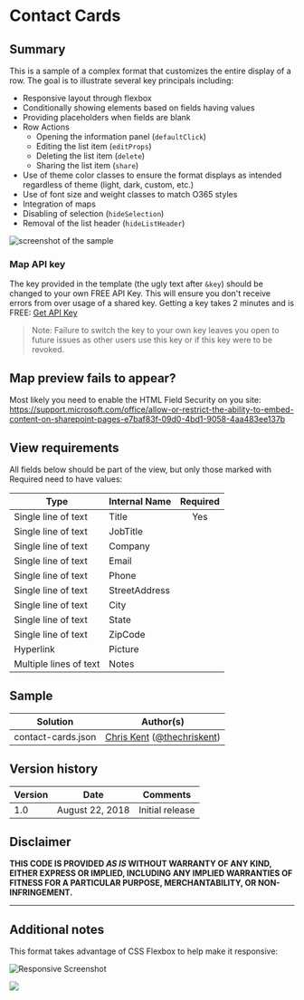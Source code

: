 # Contact Cards

## Summary
This is a sample of a complex format that customizes the entire display of a row. The goal is to illustrate several key principals including:
- Responsive layout through flexbox
- Conditionally showing elements based on fields having values
- Providing placeholders when fields are blank
- Row Actions
  - Opening the information panel (`defaultClick`)
  - Editing the list item (`editProps`)
  - Deleting the list item (`delete`)
  - Sharing the list item (`share`)
- Use of theme color classes to ensure the format displays as intended regardless of theme (light, dark, custom, etc.)
- Use of font size and weight classes to match O365 styles
- Integration of maps
- Disabling of selection (`hideSelection`)
- Removal of the list header (`hideListHeader`)

![screenshot of the sample](./assets/screenshot.png)

### Map API key

The key provided in the template (the ugly text after `&key`) should be changed to your own FREE API Key. This will ensure you don't receive errors from over usage of a shared key. Getting a key takes 2 minutes and is FREE: [Get API Key](https://developers.google.com/maps/documentation/static-maps/get-api-key)

>Note: Failure to switch the key to your own key leaves you open to future issues as other users use this key or if this key were to be revoked.

## Map preview fails to appear?
Most likely you need to enable the HTML Field Security on you site:
https://support.microsoft.com/office/allow-or-restrict-the-ability-to-embed-content-on-sharepoint-pages-e7baf83f-09d0-4bd1-9058-4aa483ee137b

## View requirements

All fields below should be part of the view, but only those marked with Required need to have values:

|Type|Internal Name|Required|
|---|---|:---:|
|Single line of text|Title|Yes|
|Single line of text|JobTitle||
|Single line of text|Company||
|Single line of text|Email||
|Single line of text|Phone||
|Single line of text|StreetAddress||
|Single line of text|City||
|Single line of text|State||
|Single line of text|ZipCode||
|Hyperlink|Picture||
|Multiple lines of text|Notes||

## Sample

Solution|Author(s)
--------|---------
contact-cards.json | [Chris Kent](https://github.com/thechriskent) ([@thechriskent](https://twitter.com/thechriskent))

## Version history

Version|Date|Comments
-------|----|--------
1.0|August 22, 2018|Initial release

## Disclaimer
**THIS CODE IS PROVIDED *AS IS* WITHOUT WARRANTY OF ANY KIND, EITHER EXPRESS OR IMPLIED, INCLUDING ANY IMPLIED WARRANTIES OF FITNESS FOR A PARTICULAR PURPOSE, MERCHANTABILITY, OR NON-INFRINGEMENT.**

---

## Additional notes

This format takes advantage of CSS Flexbox to help make it responsive:

![Responsive Screenshot](./assets/screenshotResponsive.png)


<img src="https://pnptelemetry.azurewebsites.net/list-formatting/view-samples/contact-cards" />
